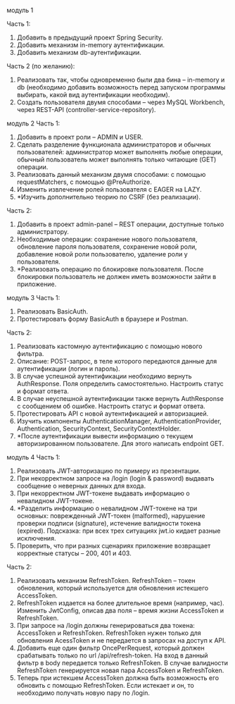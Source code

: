 модуль 1

Часть 1:
1.	Добавить в предыдущий проект Spring Security.
2.	Добавить механизм in-memory аутентификации.
3.	Добавить механизм db-аутентификации.

Часть 2 (по желанию):
1.	Реализовать так, чтобы одновременно были два бина – in-memory и db (необходимо добавить возможность перед запуском программы выбирать, какой вид аутентификации необходим).
2.	Создать пользователя двумя способами – через MySQL Workbench, через REST-API (controller-service-repository).


модуль 2
Часть 1:
1.	Добавить в проект роли – ADMIN и USER.
2.	Сделать разделение функционала администраторов и обычных пользователей: администратор может выполнять любые операции, обычный пользователь может выполнять только читающие (GET) операции.
3.	Реализовать данный механизм двумя способами: с помощью requestMatchers, с помощью @PreAuthorize.
4.	Изменить извлечение ролей пользователя с EAGER на LAZY.
5.	*Изучить дополнительно теорию по CSRF (без реализации).

Часть 2:
1.	Добавить в проект admin-panel – REST операции, доступные только администратору.
2.	Необходимые операции: сохранение нового пользователя, обновление пароля пользователя, сохранение новой роли, добавление новой роли пользователю, удаление роли у пользователя.
3.	*Реализовать операцию по блокировке пользователя. После блокировки пользователь не должен иметь возможности зайти в приложение.

модуль 3
Часть 1:
1.	Реализовать BasicAuth.
2.	Протестировать форму BasicAuth в браузере и Postman.

Часть 2:
1.	Реализовать кастомную аутентификацию с помощью нового фильтра.
2.	Описание: POST-запрос, в теле которого передаются данные для аутентификации (логин и пароль).
3.	В случае успешной аутентификации необходимо вернуть AuthResponse. Поля определить самостоятельно. Настроить статус и формат ответа.
4.	В случае неуспешной аутентификации также вернуть AuthResponse с сообщением об ошибке. Настроить статус и формат ответа.
5.	Протестировать API с новой аутентификацией и авторизацией.
6.	Изучить компоненты AuthenticationManager, AuthenticationProvider, Authentication, SecurityContext, SecurityContextHolder.
7.	*После аутентификации вывести информацию о текущем авторизированном пользователе. Для этого написать endpoint GET.

модуль 4
Часть 1:
1.	Реализовать JWT-авторизацию по примеру из презентации.
2.	При некорректном запросе на /login (login & password) выдавать сообщение о неверных данных для входа.
3.	При некорректном JWT-токене выдавать информацию о невалидном JWT-токене.
4.	*Разделить информацию о невалидном JWT-токене на три основных: поврежденный JWT-токен (malformed), нарушение проверки подписи (signature), истечение валидности токена (expired). Подсказка: при всех трех ситуациях jwt.io кидает разные исключения.
5.	Проверить, что при разных сценариях приложение возвращает корректные статусы – 200, 401 и 403.

Часть 2:
1.	Реализовать механизм RefreshToken. RefreshToken – токен обновления, который используется для обновления истекшего AccessToken.
2.	RefreshToken издается на более длительное время (например, час). Изменить JwtConfig, описав два поля – время жизни AccessToken и RefreshToken.
3.	При запросе на /login должны генерироваться два токена: AccessToken и RefreshToken. RefreshToken нужен только для обновления AcessToken и не передается в запросах на доступ к API.
4.	Добавить еще один фильтр OncePerRequest, который должен срабатывать только по url /api/refresh-token. На вход в данный фильтр в body передается только RefreshToken. В случае валидности RefreshToken генерируется новая пара AccessToken и RefreshToken.
5.	Теперь при истекшем AccessToken должна быть возможность его обновить с помощью RefreshToken. Если истекает и он, то необходимо получать новую пару по /login.
